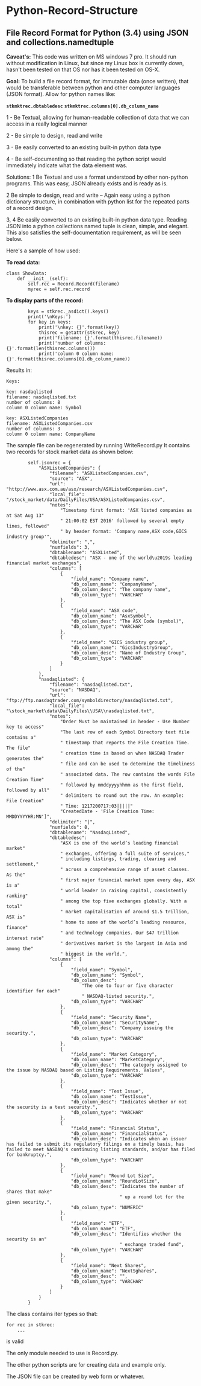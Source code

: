 # Python-Record-Structure
## File Record Format for Python (3.4) using JSON and collections.namedtuple

**Caveat's:** This code was written on MS windows 7 pro. It should run without modification in Linux, but since my Linux box is currently down, hasn't been tested on that OS nor has it been tested on OS-X.

**Goal:** To build a file record format, for immutable data (once written), that would be transferable between python and other computer languages (JSON format). Allow for python names like:

**```stkmktrec.dbtabledesc```**
**```stkmktrec.columns[0].db_column_name```**

1 - Be Textual, allowing for human-readable collection of data that we can access in a really logical manner

2 - Be simple to design, read and write

3 - Be easily converted to an existing built-in python data type

4 - Be self-documenting so that reading the python script would immediately indicate what the data element was.

Solutions:
  1 Be Textual and use a format understood by other non-python programs. This was easy, JSON already exists and is ready as is.

  2 Be simple to design, read and write – Again easy using a python dictionary structure, in combination with python list for the repeated parts of a record design.

  3, 4  Be easily converted to an existing built-in python data type. Reading JSON into a python collections named tuple is clean, simple, and elegant. This also satisfies the self-documentation requirement, as will be seen below.

Here's a sample of how used:

**To read data:**
```
class ShowData:
    def __init__(self):
        self.rec = Record.Record(filename)
        myrec = self.rec.record
```

**To display parts of the record:**

```
        keys = stkrec._asdict().keys()
        print('\nKeys:')
        for key in keys:
            print('\nkey: {}'.format(key))
            thisrec = getattr(stkrec, key)
            print('filename: {}'.format(thisrec.filename))
            print('number of columns: {}'.format(len(thisrec.columns)))
            print('column 0 column name: {}'.format(thisrec.columns[0].db_column_name))
```

Results in:
```
Keys:

key: nasdaqlisted
filename: nasdaqlisted.txt
number of columns: 8
column 0 column name: Symbol

key: ASXListedCompanies
filename: ASXListedCompanies.csv
number of columns: 3
column 0 column name: CompanyName

```

The sample file can be regenerated by running WriteRecord.py
It contains two records for stock market data as shown below:

```
        self.jsonrec = {
            "ASXListedCompanies": {
                "filename": "ASXListedCompanies.csv",
                "source": "ASX",
                "url": "http://www.asx.com.au/asx/research/ASXListedCompanies.csv",
                "local_file": "/stock_market/data/DailyFiles/USA/ASXListedCompanies.csv",
                "notes":
                    "Timestamp first format: 'ASX listed companies as at Sat Aug 13"
                    " 21:00:02 EST 2016' followed by several empty lines, followed"
                    " by header format: 'Company name,ASX code,GICS industry group'",
                "delimiter": ",",
                "numfields": 3,
                "dbtablename": "ASXListed",
                "dbtabledesc": "ASX - one of the world\u2019s leading financial market exchanges",
                "columns": [
                    {
                        "field_name": "Company name",
                        "db_column_name": "CompanyName",
                        "db_column_desc": "The company name",
                        "db_column_type": "VARCHAR"
                    },
                    {
                        "field_name": "ASX code",
                        "db_column_name": "AsxSymbol",
                        "db_column_desc": "The ASX Code (symbol)",
                        "db_column_type": "VARCHAR"
                    },
                    {
                        "field_name": "GICS industry group",
                        "db_column_name": "GicsIndustryGroup",
                        "db_column_desc": "Name of Industry Group",
                        "db_column_type": "VARCHAR"
                    }
                ]
            },
            "nasdaqlisted": {
                "filename": "nasdaqlisted.txt",
                "source": "NASDAQ",
                "url": "ftp://ftp.nasdaqtrader.com/symboldirectory/nasdaqlisted.txt",
                "local_file": "\stock_market\data\DailyFiles\\USA\\nasdaqlisted.txt",
                "notes":
                    "Order Must be maintained in header - Use Number key to access"
                    "The last row of each Symbol Directory text file contains a"
                    " timestamp that reports the File Creation Time. The file"
                    " creation time is based on when NASDAQ Trader generates the"
                    " file and can be used to determine the timeliness of the"
                    " associated data. The row contains the words File Creation Time"
                    " followed by mmddyyyyhhmm as the first field, followed by all"
                    " delimiters to round out the row. An example: File Creation"
                    " Time: 1217200717:03|||||"
                    "CreatedDate - 'File Creation Time: MMDDYYYYHR:MN']",
                "delimiter": "|",
                "numfields": 8,
                "dbtablename": "NasdaqListed",
                "dbtabledesc":
                    "ASX is one of the world’s leading financial market"
                    " exchanges, offering a full suite of services,"
                    " including listings, trading, clearing and settlement,"
                    " across a comprehensive range of asset classes. As the"
                    " first major financial market open every day, ASX is a"
                    " world leader in raising capital, consistently ranking"
                    " among the top five exchanges globally. With a total"
                    " market capitalisation of around $1.5 trillion, ASX is"
                    " home to some of the world’s leading resource, finance"
                    " and technology companies. Our $47 trillion interest rate"
                    " derivatives market is the largest in Asia and among the"
                    " biggest in the world.",
                "columns": [
                    {
                        "field_name": "Symbol",
                        "db_column_name": "Symbol",
                        "db_column_desc":
                            "The one to four or five character identifier for each"
                            " NASDAQ-listed security.",
                        "db_column_type": "VARCHAR"
                    },
                    {
                        "field_name": "Security Name",
                        "db_column_name": "SecurityName",
                        "db_column_desc": "Company issuing the security.",
                        "db_column_type": "VARCHAR"
                    },
                    {
                        "field_name": "Market Category",
                        "db_column_name": "MarketCategory",
                        "db_column_desc": "The category assigned to the issue by NASDAQ based on Listing Requirements. Values",
                        "db_column_type": "VARCHAR"
                    },
                    {
                        "field_name": "Test Issue",
                        "db_column_name": "TestIssue",
                        "db_column_desc": "Indicates whether or not the security is a test security.",
                        "db_column_type": "VARCHAR"
                    },
                    {
                        "field_name": "Financial Status",
                        "db_column_name": "FinancialStatus",
                        "db_column_desc": "Indicates when an issuer has failed to submit its regulatory filings on a timely basis, has failed to meet NASDAQ's continuing listing standards, and/or has filed for bankruptcy.",
                        "db_column_type": "VARCHAR"
                    },
                    {
                        "field_name": "Round Lot Size",
                        "db_column_name": "RoundLotSize",
                        "db_column_desc": "Indicates the number of shares that make"
                                          " up a round lot for the given security.",
                        "db_column_type": "NUMERIC"
                    },
                    {
                        "field_name": "ETF",
                        "db_column_name": "ETF",
                        "db_column_desc": "Identifies whether the security is an"
                                          " exchange traded fund",
                        "db_column_type": "VARCHAR"
                    },
                    {
                        "field_name": "Next Shares",
                        "db_column_name": "NextSghares",
                        "db_column_desc": "",
                        "db_column_type": "VARCHAR"
                    }
                ]
            }
        }
```

The class contains iter types so that:
```
for rec in stkrec:
    ...
```

is valid

The only module needed to use is Record.py.

The other python scripts are for creating data and example only.

The JSON file can be created by web form or whatever.
